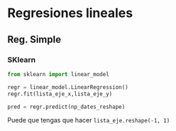# Regresiones lineales

## Reg. Simple

### SKlearn

```python
from sklearn import linear_model

regr = linear_model.LinearRegression()
regr.fit(lista_eje_x,lista_eje_y)

pred = regr.predict(np_dates_reshape)

```

Puede que tengas que hacer `lista_eje.reshape(-1, 1)`
